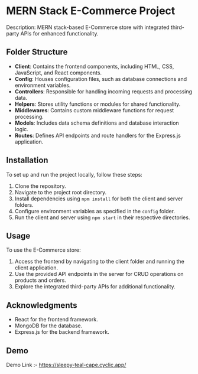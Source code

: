 # MERN Stack E-Commerce Project

Description: MERN stack-based E-Commerce store with integrated third-party APIs for enhanced functionality.

## Folder Structure

- **Client**: Contains the frontend components, including HTML, CSS, JavaScript, and React components.
- **Config**: Houses configuration files, such as database connections and environment variables.
- **Controllers**: Responsible for handling incoming requests and processing data.
- **Helpers**: Stores utility functions or modules for shared functionality.
- **Middlewares**: Contains custom middleware functions for request processing.
- **Models**: Includes data schema definitions and database interaction logic.
- **Routes**: Defines API endpoints and route handlers for the Express.js application.

## Installation

To set up and run the project locally, follow these steps:

1. Clone the repository.
2. Navigate to the project root directory.
3. Install dependencies using `npm install` for both the client and server folders.
4. Configure environment variables as specified in the `config` folder.
5. Run the client and server using `npm start` in their respective directories.

## Usage

To use the E-Commerce store:

1. Access the frontend by navigating to the client folder and running the client application.
2. Use the provided API endpoints in the server for CRUD operations on products and orders.
3. Explore the integrated third-party APIs for additional functionality.

## Acknowledgments

- React for the frontend framework.
- MongoDB for the database.
- Express.js for the backend framework.

## Demo 

Demo Link :- https://sleepy-teal-cape.cyclic.app/
